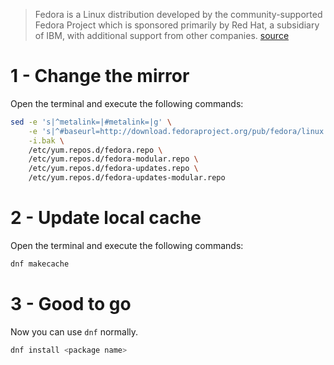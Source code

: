 > Fedora is a Linux distribution developed by the community-supported Fedora Project which is sponsored primarily by Red Hat, a subsidiary of IBM, with additional support from other companies.
[source](https://en.wikipedia.org/wiki/Fedora_(operating_system))

# 1 - Change the mirror
Open the terminal and execute the following commands:

```bash
sed -e 's|^metalink=|#metalink=|g' \
    -e 's|^#baseurl=http://download.fedoraproject.org/pub/fedora/linux|baseurl={{link}}|g' \
    -i.bak \
    /etc/yum.repos.d/fedora.repo \
    /etc/yum.repos.d/fedora-modular.repo \
    /etc/yum.repos.d/fedora-updates.repo \
    /etc/yum.repos.d/fedora-updates-modular.repo
```

# 2 - Update local cache
Open the terminal and execute the following commands:

```bash
dnf makecache
```

# 3 - Good to go
Now you can use `dnf` normally.

```bash
dnf install <package name>
```
